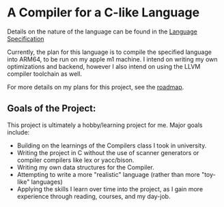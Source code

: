 # A Compiler for a C-like Language

Details on the nature of the language can be found in the [Language Specification](Language-Spec.md)

Currently, the plan for this language is to compile the specified language into ARM64, to be run on my apple m1 machine. 
I intend on writing my own optimizations and backend, however I also intend on using the LLVM compiler toolchain as well. 

For more details on my plans for this project, see the [roadmap](roadmap.md). 

## Goals of the Project:
This project is ultimately a hobby/learning project for me. Major goals include:
- Building on the learnings of the Compilers class I took in university. 
- Writing the project in C without the use of scanner generators or compiler compilers like lex or yacc/bison.
- Writing my own data structures for the Compiler.
- Attempting to write a more "realistic" language (rather than more "toy-like" languages)
- Applying the skills I learn over time into the project, as I gain more experience through reading, courses, and my day-job. 
